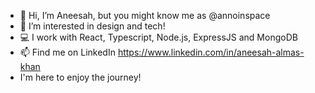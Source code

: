 - 👋 Hi, I’m Aneesah, but you might know me as @annoinspace
- 👀 I’m interested in design and tech!
- 💻 I work with React, Typescript, Node.js, ExpressJS and MongoDB
- 📫 Find me on LinkedIn https://www.linkedin.com/in/aneesah-almas-khan
- I'm here to enjoy the journey!

